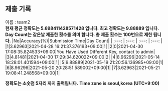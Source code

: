 


  
## 제출 기록  
이름 : team2  
**현재 평균 정확도는 5.698411428571428 입니다. 최고 정확도는 9.88889 입니다.**  
**Day Count는 같은날 제출한 횟수를 의미 합니다. 총 제출 횟수는 100번으로 제한 됩니다.**
|No|Accuracy(%)|Submission Time|Day Count|
| :---: | :---: | :---: | :---: |
|1|3.62963|2021-04-28 16:21:37.376193+09:00|1|
|2|0|2021-04-30 17:08:35.824533+09:00|You Have Used Different Key, contact to admin|
|3|4.81481|2021-04-30 17:29:34.620022+09:00|2|
|4|8.96296|2021-05-14 18:28:01.401594+09:00|1|
|5|9.88889|2021-05-19 21:20:56.136985+09:00|1|
|6|8.96296|2021-05-20 20:28:51.589002+09:00|1|
|7|3.62963|2021-05-21 19:08:41.248568+09:00|1|


**정확도는 소숫점 5자리 까지 출력됩니다.**
**Time zone is seoul,korea (UTC+9:00)**

